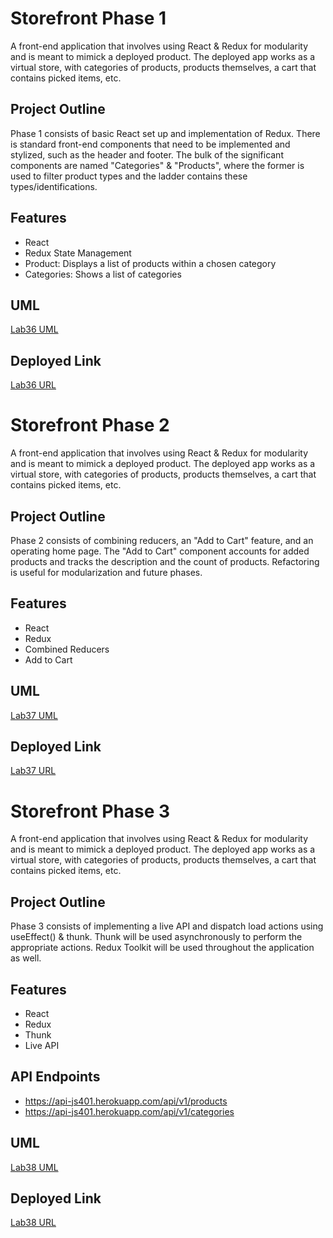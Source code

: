 # Storefront Phase 1
A front-end application that involves using React & Redux for modularity and is meant to mimick a deployed product. The deployed app works as a virtual store, with categories of products, products themselves, a cart that contains picked items, etc.

## Project Outline
Phase 1 consists of basic React set up and implementation of Redux. There is standard front-end components that need to be implemented and stylized, such as the header and footer. The bulk of the significant components are named "Categories" & "Products", where the former is used to filter product types and the ladder contains these types/identifications.

## Features
- React
- Redux State Management
- Product: Displays a list of products within a chosen category
- Categories: Shows a list of categories

## UML
[Lab36 UML](./assets/Lab36-image.png)

## Deployed Link
[Lab36 URL](https://earnest-semolina-4f690a.netlify.app/)


# Storefront Phase 2
A front-end application that involves using React & Redux for modularity and is meant to mimick a deployed product. The deployed app works as a virtual store, with categories of products, products themselves, a cart that contains picked items, etc.

## Project Outline
Phase 2 consists of combining reducers, an "Add to Cart" feature, and an operating home page. The "Add to Cart" component accounts for added products and tracks the description and the count of products. Refactoring is useful for modularization and future phases.

## Features
- React
- Redux
- Combined Reducers 
- Add to Cart

## UML
[Lab37 UML](./assets/Lab37-image.png)

## Deployed Link
[Lab37 URL](https://earnest-semolina-4f690a.netlify.app/)


# Storefront Phase 3
A front-end application that involves using React & Redux for modularity and is meant to mimick a deployed product. The deployed app works as a virtual store, with categories of products, products themselves, a cart that contains picked items, etc.

## Project Outline
Phase 3 consists of implementing a live API and dispatch load actions using useEffect() & thunk. Thunk will be used asynchronously to perform the appropriate actions. Redux Toolkit will be used throughout the application as well.

## Features
- React
- Redux
- Thunk
- Live API

## API Endpoints
- https://api-js401.herokuapp.com/api/v1/products
- https://api-js401.herokuapp.com/api/v1/categories

## UML
[Lab38 UML](./assets/Lab38-image.png)

## Deployed Link
[Lab38 URL](https://earnest-semolina-4f690a.netlify.app/)

